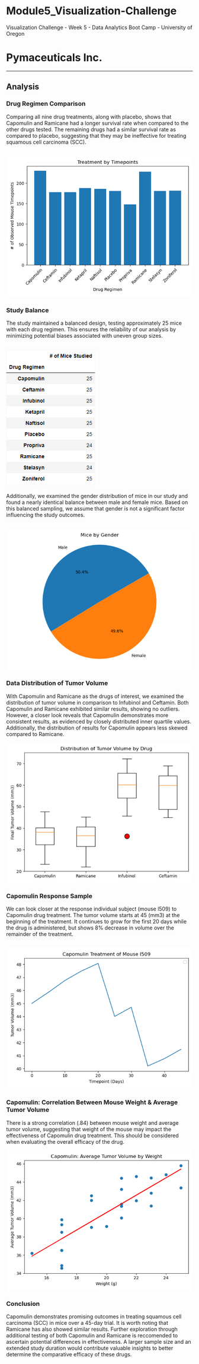 # Module5_Visualization-Challenge
Visualization Challenge - Week 5 - Data Analytics Boot Camp - University of Oregon




# Pymaceuticals Inc.
---

## Analysis

### Drug Regimen Comparison
Comparing all nine drug treatments, along with placebo, shows that Capomulin and Ramicane had a longer survival rate when compared to the other drugs tested.  The remaining drugs had a similar survival rate as compared to placebo, suggesting that they may be ineffective for treating squamous cell carcinoma (SCC).

![Treatments By Timepoints](images\TreatmentTimepoints.png)
---

### Study Balance
The study maintained a balanced design, testing approximately 25 mice with each drug regimen. This ensures the reliability of our analysis by minimizing potential biases associated with uneven group sizes.

![Number of Mice Studied by Drug](images\MiceStudiedPerDrug.png)
---

Additionally, we examined the gender distribution of mice in our study and found a nearly identical balance between male and female mice. Based on this balanced sampling, we assume that gender is not a significant factor influencing the study outcomes.

![Mice by Gender](images\MiceByGender.png)
---

### Data Distribution of Tumor Volume
With Capomulin and Ramicane as the drugs of interest, we examined the distribution of tumor volume in comparison to Infubinol and Ceftamin. Both Capomulin and Ramicane exhibited similar results, showing no outliers. However, a closer look reveals that Capomulin demonstrates more consistent results, as evidenced by closely distributed inner quartile values. Additionally, the distribution of results for Capomulin appears less skewed compared to Ramicane.

![Distribution of Tumor Volume by Drug](images\TumorVolumeByDrug.png)

### Capomulin Response Sample
We can look closer at the response individual subject (mouse l509) to Capomulin drug treatment.  The tumor volume starts at 45 (mm3) at the beginning of the treatment.  It continues to grow for the first 20 days while the drug is administered, but shows 8% decrease in volume over the remainder of the treatment.

![Capomulin Treatment of Mouse l509](images\CapomulinTreatmentMouse-l509.png)
---

### Capomulin:  Correlation Between Mouse Weight & Average Tumor Volume
There is a strong correlation (.84) between mouse weight and average tumor volume, suggesting that weight of the mouse may impact the effectiveness of Capomulin drug treatment.  This should be considered when evaluating the overall efficacy of the drug.

![Capomulin:  Average Tumor Volume by Weight](images\CapomulinAvgTumorVolumeByWeight.png)

### Conclusion
Capomulin demonstrates promising outcomes in treating squamous cell carcinoma (SCC) in mice over a 45-day trial.  It is worth noting that Ramicane has also showed similar results.  Further exploration through additional testing of both Capomulin and Ramicane is reccomended to ascertain potential differences in effectiveness. A larger sample size and an extended study duration would contribute valuable insights to better determine the comparative efficacy of these drugs.



 
